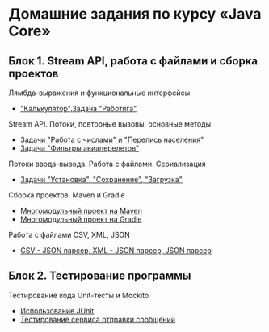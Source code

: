 #  Домашние задания по курсу «Java Core»

## Блок 1. Stream API, работа с файлами и сборка проектов

 Лямбда-выражения и функциональные интерфейсы
* ["Калькулятор",Задача "Работяга"](https://github.com/AnnaGubkina/Lambda_Calculator_Worker)


 Stream API. Потоки, повторные вызовы, основные методы
* [Задачи "Работа с числами" и "Перепись населения" ](https://github.com/AnnaGubkina/Stream-Api-Homeworks/tree/master)
* [Задача "Фильтры авиаперелетов" ](https://github.com/AnnaGubkina/Flight_filters)


 Потоки ввода-вывода. Работа с файлами. Сериализация
* [Задачи "Установка", "Сохранение", "Загрузка"](https://github.com/AnnaGubkina/IO-streams_serialization_files_HomeWork)


 Сборка проектов. Maven и Gradle
* [Многомодульный проект на Maven](https://github.com/AnnaGubkina/Multi-module-project-on-Maven-Home-Work-4.1)
* [Многомодульный проект на Gradle](https://github.com/AnnaGubkina/Multi-module-project-on-Gradle-HomeWork-4.2)

 Работа с файлами CSV, XML, JSON
* [CSV - JSON парсер, XML - JSON парсер, JSON парсер](https://github.com/AnnaGubkina/CSV_XML_JSON-HomeWork_5.1_Netology)

## Блок 2. Тестирование программы

  Тестирование кода  Unit-тесты и Mockito
* [Использование JUnit](https://github.com/AnnaGubkina/JUnit-examples_HomeWork_6.1_Netology)
* [Тестирование сервиса отправки сообщений](https://github.com/AnnaGubkina/geo-service)



<!--

## Блок 3. Работа с сетью

3.1 Основы работы с сетью. Модель OSI
- [Клиент-серверное приложение](https://github.com/cat0cat/JavaCore_3.1.1_Network.git)
- [Клиент-сервер с рюшечками](https://github.com/cat0cat/JavaCore_3.1.2_Network.git)

3.2 Протокол HTTP. Вызовы удаленных серверов
- [Запрос на получение списка фактов о кошках](https://github.com/cat0cat/JavaCore_3.2.1_http.git)
- [Чтение данных API NASA](https://github.com/cat0cat/JavaCore_3.2.2_http.git)

## Блок 4. Структура JVM
4.1 JVM. Организация памяти, сборщики мусора, VisualVM
- [Понимание JVM, Исследование JVM через VisualVM](https://github.com/cat0cat/JavaCore_4.1_JVM.git)

# 4. Домашние задания по курсу «Шаблоны проектирования»

1.1 Порождающие шаблоны. Builder, Singleton, Factory Method, Abstract Factory, Prototype
- [Builder. Задача "Люди"](https://github.com/cat0cat/JavaPattern_1.1.1_Creational.git)
- [Singleton. Задача "Логгер"](https://github.com/cat0cat/JavaPattern_1.1.2_Creational.git)

1.2 Структурные шаблоны. Adapter, Proxy, Decorator, Facade, Flyweight
- [Adapter. Задача "Калькулятор"](https://github.com/cat0cat/JavaPattern_1.2.1_Structural.git)
- [Facade. Задача "Двоичный фасад"](https://github.com/cat0cat/JavaPattern_1.2.2_Structural.git)

1.3 Поведенческие шаблоны. Command, CoR, Observer, Iterator
- [Iterator. Задача "Бесконечная итерация"](https://github.com/cat0cat/JavaPattern_1.3_Behave.git)

1.4 Magics, DRY, SOLID
- [Задача "Магазин"](https://github.com/cat0cat/JavaPattern_1.4_SOLID.git)

# 5. Домашние задания по курсу «Многопоточное и функциональное программирование»

## Блок 1. Многопоточное программирование

1.1 Многопоточное (параллельное) программирование. Создание и запуск потоков
- [Межпоточный диалог](https://github.com/cat0cat/Multithreading_1.1.1.git)
- [Межпоточный диалог со счетчиком](https://github.com/cat0cat/Multithreading_1.1.2.git)
- [Калькулятор массива](https://github.com/cat0cat/Multithreading_1.1.3.git)

1.2 Работа с синхронизацией. Synchronization, wait, notify, sleep, lock
- [Wait, notify, sleep. Задача "Автосалон"](https://github.com/cat0cat/Multithreading_1.2.1.git)
- [Lock. Задача "Продвинутый автосалон"](https://github.com/cat0cat/Multithreading_1.2.2.git)

1.3 Volatile, threadlocal atomics
- [Volatile. Задача "Самая бесполезная коробка"](https://github.com/cat0cat/Multithreading_1.3.1.git)
- [Atomics. Задача "Отчет для налоговой"](https://github.com/cat0cat/Multithreading_1.3.2.git)

1.4 Коллекции для параллельной (конкурирующей) работы
- [Задача: "Колл-центр"](https://github.com/cat0cat/Multithreading_1.4.1.git)
- [Задача "Разница в производительности"](https://github.com/cat0cat/Multithreading_1.4.2.git)

1.5 Клиент-серверное взаимодействие. Blocking и Non-Blocking IO
- [Blocking IO. Задача: "Тяжелые вычисления"](https://github.com/cat0cat/Multithreading_1.5.1.git)
- [Non-Blocking IO. Задача "Долой пробелы"](https://github.com/cat0cat/Multithreading_1.5.2.git)

## Блок 2. Блок 2. Функциональное программирование, TDD и DDD

2.1 Функциональное программирование
- [Задача: "Генератор словаря"](https://github.com/cat0cat/Functional_2.1.1.git)
- [Задача: "Кадастровый помощник"](https://github.com/cat0cat/Functional_2.1.2.git)

2.2 Методология разработки. TDD, DDD
- [TDD. Разработка через тестирование](https://github.com/cat0cat/Functional_2.2.1.git)

# 6. Домашние задания по курсу «Web, Spring & Spring MVC»

## Блок 1. Web

1.1 HTTP и современный Web
- [Задача: "Генератор словаря"](https://github.com/cat0cat/Http_Web.git)
- [Handlers](https://github.com/cat0cat/Http_Web/tree/feature/handlers)

1.2 Формы и форматы передачи данных
- [Query](https://github.com/cat0cat/Http_Web/tree/feature/query)
- [x-www-form-urlencoded](https://github.com/cat0cat/Http_Web/tree/feature/form)


## Блок 2. Java EE, Java Servlets

2.1 Servlets Containers
- [CRUD](https://github.com/cat0cat/Servlet-Containers.git)
- [WebApp Runner](https://github.com/cat0cat/Servlet-Containers/tree/feature/webapp-runner)

2.2 Dependency Lookup, Dependency Injection, IoC, Spring, Application Context
- [Annotation Config](https://github.com/cat0cat/Servlet-Containers/tree/feature/di-annotation)
- [Java Config](https://github.com/cat0cat/Servlet-Containers/tree/feature/di-java)

2.3 Spring Web MVC
- [Задача: "Migration"](https://github.com/cat0cat/SpringWeb_MVC.git)
- [Задача: "Данные не удаляются"](https://github.com/cat0cat/SpringWeb_MVC/tree/feature/removed)

# 7. Домашние задания по курсу «Spring Boot, deployment и инфраструктура»

## Блок 1. Spring Boot

1.1 Spring Boot: назначение, внутреннее устройство
- [Conditional приложение](https://github.com/cat0cat/SpringWeb_MVC.git)

1.2 REST
- [Сервис авторизации](https://github.com/cat0cat/SpringBoot_REST.git)
- [Продвинутый сервис авторизации](https://github.com/cat0cat/SpringBoot_REST/tree/advanced)

## Блок 2. Linux

2.1 Виртуализация и основы работы (домашнее задание не предусмотрено)

2.2 Разворачивание Spring Boot приложений (nginx, systemd, firewall, journalctl)
- [Задача Прокси на nginx](https://github.com/cat0cat/SpringBoot_REST/tree/nginx)

## Блок 3. Docker

3.1 Основы работы: Docker, Docker Compose, упаковка приложений
- [Dockerfile](https://github.com/cat0cat/SpringBoot_REST/tree/docker)

3.2 Обзорная лекция: TestContainers, Kubernetes, облака
- [Интеграционное тестирование](https://github.com/cat0cat/SpringBoot_Conditional/tree/integration_testing)

# 8. Домашние задания по курсу «Хранение данных и организация безопасности»

## Блок 1. Реляционные СУБД и JDBC

1.1 SQL: основы работы, DDL, DML
- [Таблица пользователей](https://github.com/cat0cat/SQL_Basic.git)

1.2 SQL: вложенные подзапросы, JOIN'ы, агрегирующие запросы
- [Две таблицы](https://github.com/cat0cat/SQL_Agg)

1.3 JDBC API, JdbcTemplate, NamedParametersJdbcTemplate
- [DAO слой](https://github.com/cat0cat/SQL_JDBC.git)
- [Миграции](https://github.com/cat0cat/SQL_JDBC/tree/migration-liquibase)

## Блок 2. JPA

2.1 ORM, Hibernate
- [DAO слой c Hibernate](https://github.com/cat0cat/SQL_Hibernate.git)
- [Две таблицы с Hibernate](https://github.com/cat0cat/SQL_JDBC/tree/hibernate)
- [Миграции c Hibernate](https://github.com/cat0cat/SQL_Hibernate/tree/migration-hibernate)

2.2 Spring JPA Repositories, JPQL
- [DAO слой c JPA Repositories](https://github.com/cat0cat/SQL_Hibernate/tree/jpa-repository)
- [@Query](https://github.com/cat0cat/SQL_Hibernate/tree/jpa-repository-query)

## Блок 3. Spring Security

3.1 Безопасность в веб-приложениях, Spring Security
- [Безопасное приложение](https://github.com/cat0cat/SQL_Hibernate/tree/security)

3.2 Аутентификация и авторизация
- [Безопасные методы](https://github.com/cat0cat/SQL_Hibernate/tree/security-methods)
-->
